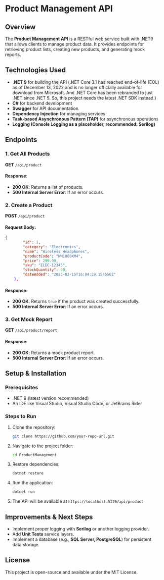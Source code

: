 # Product Management API

## Overview
The **Product Management API** is a RESTful web service built with .NET9 that allows clients to manage product data. It provides endpoints for retrieving product lists, creating new products, and generating mock reports.

## Technologies Used
- **.NET 9** for building the API (.NET Core 3.1 has reached end-of-life (EOL) as of December 13, 2022 and is no longer officially available for download from Microsoft. And .NET Core has been rebranded to just .NET since .NET 5. So, this project needs the latest .NET SDK instead.)
- **C#** for backend development
- **Swagger** for API documentation.
- **Dependency Injection** for managing services
- **Task-based Asynchronous Pattern (TAP)** for asynchronous operations
- **Logging (Console Logging as a placeholder, recommended: Serilog)**

## Endpoints

### 1. Get All Products
**GET** `/api/product`
#### Response:
- **200 OK**: Returns a list of products.
- **500 Internal Server Error**: If an error occurs.

### 2. Create a Product
**POST** `/api/product`
#### Request Body:
```json
{
        "id": 1,
        "category": "Electronics",
        "name": "Wireless Headphones",
        "productCode": "WH1000XM4",
        "price": 299.99,
        "sku": "ELEC-12345",
        "stockQuantity": 50,
        "dateAdded": "2025-03-15T16:04:29.154556Z"
    },
```
#### Response:
- **200 OK**: Returns `true` if the product was created successfully.
- **500 Internal Server Error**: If an error occurs.

### 3. Get Mock Report
**GET** `/api/product/report`
#### Response:
- **200 OK**: Returns a mock product report.
- **500 Internal Server Error**: If an error occurs.

## Setup & Installation

### Prerequisites
- .NET 9 (latest version recommended)
- An IDE like Visual Studio, Visual Studio Code, or JetBrains Rider

### Steps to Run
1. Clone the repository:
   ```sh
   git clone https://github.com/your-repo-url.git
   ```
2. Navigate to the project folder:
   ```sh
   cd ProductManagement
   ```
3. Restore dependencies:
   ```sh
   dotnet restore
   ```
4. Run the application:
   ```sh
   dotnet run
   ```
5. The API will be available at `https://localhost:5276/api/product`

## Improvements & Next Steps
- Implement proper logging with **Serilog** or another logging provider.
- Add **Unit Tests** service layers.
- Implement a database (e.g., **SQL Server, PostgreSQL**) for persistent data storage.

## License
This project is open-source and available under the MIT License.
